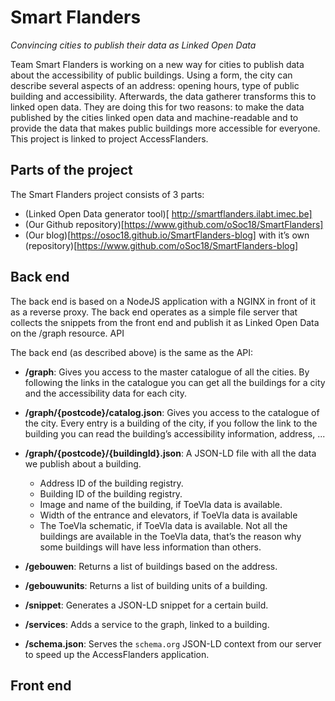 # Smart Flanders
*Convincing cities to publish their data as Linked Open Data*

Team Smart Flanders is working on a new way for cities to publish data about the accessibility of public buildings. 
Using a form, the city can describe several aspects of an address: opening hours, type of public building and accessibility. Afterwards, the data gatherer transforms this to linked open data. They are doing this for two reasons: to make the data published by the cities linked open data and machine-readable and to provide the data that makes public buildings more accessible for everyone. This project is linked to project AccessFlanders.

## Parts of the project
The Smart Flanders project consists of 3 parts:
- (Linked Open Data generator tool)[ http://smartflanders.ilabt.imec.be]
- (Our Github repository)[https://www.github.com/oSoc18/SmartFlanders]
- (Our blog)[https://osoc18.github.io/SmartFlanders-blog] with it’s own (repository)[https://www.github.com/oSoc18/SmartFlanders-blog]


## Back end

The back end is based on a NodeJS application with a NGINX in front of it as a reverse proxy.
The back end operates as a simple file server that collects the snippets from the front end and publish it as Linked Open Data on the /graph resource.
API

The back end (as described above) is the same as the API:

- **/graph**:
Gives you access to the master catalogue of all the cities. By following the links in the catalogue you can get all the buildings for a city and the accessibility data for each city.

- **/graph/{postcode}/catalog.json**:
Gives you access to the catalogue of the city. Every entry is a building of the city, if you follow the link to the building you can read the building’s accessibility information, address, ...

- **/graph/{postcode}/{buildingId}.json**:
A JSON-LD file with all the data we publish about a building.
  - Address ID of the building registry.
  - Building ID of the building registry.
  - Image and name of the building, if ToeVla data is available.
  - Width of the entrance and elevators, if ToeVla data is available
  - The ToeVla schematic, if ToeVla data is available.
Not all the buildings are available in the ToeVla data, that’s the reason why some buildings will have less information than others.

- **/gebouwen**:
Returns a list of buildings based on the address.

- **/gebouwunits**:
Returns a list of building units of a building.

- **/snippet**:
Generates a JSON-LD snippet for a certain build.

- **/services**:
Adds a service to the graph, linked to a building.

- **/schema.json**:
Serves the `schema.org` JSON-LD context from our server to speed up the AccessFlanders application.

## Front end
